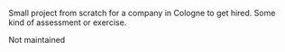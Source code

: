 Small project from scratch for a company in Cologne to get hired.
Some kind of assessment or exercise.

Not maintained

